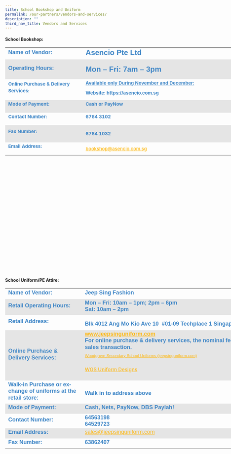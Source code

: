 ```yaml
---
title: School Bookshop and Uniform
permalink: /our-partners/vendors-and-services/
description: ""
third_nav_title: Vendors and Services
---
```

#### School Bookshop:

<table style="margin: auto; outline: 0px; padding: 0px; border-collapse: collapse; clear: both; border: none; background-color: initial; font-size: calc(0.104667vw + 14px); width: 856px; height: 726px;" class="ive_eobj_center iveo_table ives_tab_modern2"><tbody style="margin: 0px; outline: 0px; padding: 0px;" class=""><tr style="margin: 0px; outline: 0px; padding: 0px;" class=""><td style="margin: 0px; outline: 0px; padding: 2px 10px; text-align: left; width: 267px;" class="" width="139"><h2 style="margin: 0px; outline: 0px; padding: 0px 0px 5px; min-height: 1em; font-family: Poppins, sans-serif; font-weight: 700; line-height: 1.2; color: rgb(0, 196, 207); font-size: 24px;"><span style="margin: 0px; outline: 0px; padding: 0px;" class="" lang="EN-SG"><font style="margin: 0px; outline: 0px; padding: 0px;" size="4" color="#3d85c6">Name of Vendor:</font></span></h2></td><td style="margin: 0px; outline: 0px; padding: 2px 10px; text-align: left; width: 681px;" class="" width="292"><h2 style="margin: 0px; outline: 0px; padding: 0px 0px 5px; min-height: 1em; font-family: Poppins, sans-serif; font-weight: 700; line-height: 1.2; color: rgb(0, 196, 207); font-size: 24px;"><font style="margin: 0px; outline: 0px; padding: 0px;" color="#3d85c6">Asencio Pte Ltd<span style="margin: 0px; outline: 0px; padding: 0px;" class="" lang="EN-SG"><font style="margin: 0px; outline: 0px; padding: 0px;" size="4"></font></span></font></h2></td></tr><tr style="margin: 0px; outline: 0px; padding: 0px; background-color: rgb(229, 229, 229);" class=""><td style="margin: 0px; outline: 0px; padding: 2px 10px; text-align: left;" class="" width="139"><h2 style="margin: 0px; outline: 0px; padding: 0px 0px 5px; min-height: 1em; font-family: Poppins, sans-serif; font-weight: 700; line-height: 1.2; color: rgb(0, 196, 207); font-size: 24px;"><span style="margin: 0px; outline: 0px; padding: 0px;" class="" lang="EN-SG"><font style="margin: 0px; outline: 0px; padding: 0px;" color="#3d85c6" size="4">Operating Hours:</font></span></h2></td><td style="margin: 0px; outline: 0px; padding: 2px 10px; text-align: left;" class="" width="292"><h2 style="margin: 0px; outline: 0px; padding: 0px 0px 5px; min-height: 1em; font-family: Poppins, sans-serif; font-weight: 700; line-height: 1.2; color: rgb(0, 196, 207); font-size: 24px; text-align: left;"><font style="margin: 0px; outline: 0px; padding: 0px;" color="#3d85c6"><span style="margin: 0px; outline: 0px; padding: 0px; font-size: 11pt; line-height: 16.8667px; font-family: Arial, sans-serif;" lang="EN-SG"></span></font></h2><h2 style="margin: 0px; outline: 0px; padding: 0px 0px 5px; min-height: 1em; font-family: Poppins, sans-serif; font-weight: 700; line-height: 1.2; color: rgb(0, 196, 207); font-size: 24px;" class=""><p style="margin: 0px 0px 1em; outline: 0px; padding: 0px; line-height: 2px;" class=""><span style="margin: 0px; outline: 0px; padding: 0px;" class="" lang="EN-SG"><font style="margin: 0px; outline: 0px; padding: 0px;" color="#3d85c6">Mon – Fri: 7am – 3pm</font></span></p><span style="margin: 0px; outline: 0px; padding: 0px;" class="" lang="EN-SG"><font style="margin: 0px; outline: 0px; padding: 0px;" color="#3d85c6"></font></span></h2><font style="margin: 0px; outline: 0px; padding: 0px;" color="#3d85c6"><b style="margin: 0px; outline: 0px; padding: 0px;"><span style="margin: 0px; outline: 0px; padding: 0px; font-size: 11pt; line-height: 16.8667px; font-family: Arial, sans-serif;" lang="EN-SG"></span></b></font></td></tr><tr style="margin: 0px; outline: 0px; padding: 0px;" class=""><td style="margin: 0px; outline: 0px; padding: 2px 10px; text-align: left;" class="" width="139"><p style="margin: 0px 0px 1em; outline: 0px; padding: 0px; line-height: 21.754px;" class=""><span style="margin: 0px; outline: 0px; padding: 0px; background-color: initial;"><font style="margin: 0px; outline: 0px; padding: 0px;" color="#3d85c6"><b style="margin: 0px; outline: 0px; padding: 0px;">Online Purchase &amp; Delivery Services:</b></font></span></p></td><td style="margin: 0px; outline: 0px; padding: 2px 10px; text-align: left;" class="" width="280"><p style="margin: 0px 0px 1em; outline: 0px; padding: 0px; line-height: 21.754px;" class=""><font style="margin: 0px; outline: 0px; padding: 0px;" color="#3d85c6"><b style="margin: 0px; outline: 0px; padding: 0px;"><span style="margin: 0px; outline: 0px; padding: 0px; background-color: initial;" class=""><u style="margin: 0px; outline: 0px; padding: 0px;" class=""><span style="margin: 0px; outline: 0px; padding: 0px;" class="">Available only During November and December:</span></u></span><br style="margin: 0px; outline: 0px; padding: 0px;"></b></font></p><p style="margin: 0px 0px 1em; outline: 0px; padding: 0px; line-height: 21.754px;" class=""></p><p style="margin: 0px 0px 1em; outline: 0px; padding: 0px; line-height: 11.754px;" class=""><span style="margin: 0px; outline: 0px; padding: 0px; background-color: initial;" class=""><span style="margin: 0px; outline: 0px; padding: 0px;" class="" lang="EN-SG"><span style="margin: 0px; outline: 0px; padding: 0px; background-color: initial;"><font style="margin: 0px; outline: 0px; padding: 0px;" color="#3d85c6"><b style="margin: 0px; outline: 0px; padding: 0px;">Website: https://asencio.com.sg</b></font></span></span></span></p></td></tr><tr style="margin: 0px; outline: 0px; padding: 0px; background-color: rgb(229, 229, 229);" class=""><td style="margin: 0px; outline: 0px; padding: 2px 10px; text-align: left;" class="" width="139"><p style="margin: 0px 0px 1em; outline: 0px; padding: 0px; line-height: 21.754px;" class=""><span style="margin: 0px; outline: 0px; padding: 0px;" class="" lang="EN-SG"><font style="margin: 0px; outline: 0px; padding: 0px;" color="#3d85c6"><b style="margin: 0px; outline: 0px; padding: 0px;">Mode of Payment:</b></font></span></p></td><td style="margin: 0px; outline: 0px; padding: 2px 10px; text-align: left;" class="" width="292"><p style="margin: 0px 0px 1em; outline: 0px; padding: 0px; line-height: 21.754px;" class=""><span style="margin: 0px; outline: 0px; padding: 0px;" class="" lang="EN-SG"><font style="margin: 0px; outline: 0px; padding: 0px;" color="#3d85c6"><b style="margin: 0px; outline: 0px; padding: 0px;">Cash or PayNow</b></font></span></p></td></tr><tr style="margin: 0px; outline: 0px; padding: 0px;" class=""><td style="margin: 0px; outline: 0px; padding: 2px 10px; text-align: left;" class="" width="139"><p style="margin: 0px 0px 1em; outline: 0px; padding: 0px; line-height: 21.754px;" class=""><span style="margin: 0px; outline: 0px; padding: 0px;" class="" lang="EN-SG"><font style="margin: 0px; outline: 0px; padding: 0px;" color="#3d85c6"><b style="margin: 0px; outline: 0px; padding: 0px;">Contact Number:</b></font></span></p></td><td style="margin: 0px; outline: 0px; padding: 2px 10px; text-align: left;" class="" width="292"><p style="margin: 0px 0px 1em; outline: 0px; padding: 0px; line-height: 21.754px;" class=""><span style="margin: 0px; outline: 0px; padding: 0px;" class="" lang="EN-SG"><font style="margin: 0px; outline: 0px; padding: 0px;" color="#3d85c6"><b style="margin: 0px; outline: 0px; padding: 0px;">        <!-- /\* Font Definitions \*/ @font-face {font-family:"Cambria Math"; panose-1:2 4 5 3 5 4 6 3 2 4; mso-font-charset:0; mso-generic-font-family:roman; mso-font-pitch:variable; mso-font-signature:-536869121 1107305727 33554432 0 415 0;} @font-face {font-family:DengXian; panose-1:2 1 6 0 3 1 1 1 1 1; mso-font-alt:等线; mso-font-charset:134; mso-generic-font-family:auto; mso-font-pitch:variable; mso-font-signature:-1610612033 953122042 22 0 262159 0;} @font-face {font-family:Calibri; panose-1:2 15 5 2 2 2 4 3 2 4; mso-font-charset:0; mso-generic-font-family:swiss; mso-font-pitch:variable; mso-font-signature:-469750017 -1073732485 9 0 511 0;} @font-face {font-family:"\\@DengXian"; panose-1:2 1 6 0 3 1 1 1 1 1; mso-font-charset:134; mso-generic-font-family:auto; mso-font-pitch:variable; mso-font-signature:-1610612033 953122042 22 0 262159 0;} /\* Style Definitions \*/ p.MsoNormal, li.MsoNormal, div.MsoNormal {mso-style-unhide:no; mso-style-qformat:yes; mso-style-parent:""; margin:0in; mso-pagination:widow-orphan; font-size:11.0pt; font-family:"Calibri",sans-serif; mso-fareast-font-family:DengXian; mso-fareast-theme-font:minor-fareast;} .MsoChpDefault {mso-style-type:export-only; mso-default-props:yes; font-size:10.0pt; mso-ansi-font-size:10.0pt; mso-bidi-font-size:10.0pt;} @page WordSection1 {size:8.5in 11.0in; margin:1.0in 1.0in 1.0in 1.0in; mso-header-margin:.5in; mso-footer-margin:.5in; mso-paper-source:0;} div.WordSection1 {page:WordSection1;} --> 6764 3102</b></font></span></p></td></tr><tr style="margin: 0px; outline: 0px; padding: 0px; background-color: rgb(229, 229, 229);" class=""><td style="margin: 0px; outline: 0px; padding: 2px 10px; text-align: left;" class="" width="139"><p style="margin: 0px 0px 1em; outline: 0px; padding: 0px; line-height: 21.754px;" class=""><span style="margin: 0px; outline: 0px; padding: 0px;" class="" lang="EN-SG"><font style="margin: 0px; outline: 0px; padding: 0px;" color="#3d85c6"><b style="margin: 0px; outline: 0px; padding: 0px;">Fax Number:</b></font></span></p></td><td style="margin: 0px; outline: 0px; padding: 2px 10px; text-align: left;" class="" width="292"><p style="margin: 0px 0px 1em; outline: 0px; padding: 0px; line-height: 21.754px;" class=""><font style="margin: 0px; outline: 0px; padding: 0px;" color="#3d85c6"><b style="margin: 0px; outline: 0px; padding: 0px;"><span style="margin: 0px; outline: 0px; padding: 0px; font-size: 12pt; font-family: &quot;Times New Roman&quot;, serif;"></span></b></font></p><p style="margin: 0px 0px 1em; outline: 0px; padding: 0px; line-height: 21.754px;" class=""><span style="margin: 0px; outline: 0px; padding: 0px;" class=""><font style="margin: 0px; outline: 0px; padding: 0px;" color="#3d85c6"><b style="margin: 0px; outline: 0px; padding: 0px;">        <!-- /\* Font Definitions \*/ @font-face {font-family:"Cambria Math"; panose-1:2 4 5 3 5 4 6 3 2 4; mso-font-charset:0; mso-generic-font-family:roman; mso-font-pitch:variable; mso-font-signature:-536869121 1107305727 33554432 0 415 0;} @font-face {font-family:DengXian; panose-1:2 1 6 0 3 1 1 1 1 1; mso-font-alt:等线; mso-font-charset:134; mso-generic-font-family:auto; mso-font-pitch:variable; mso-font-signature:-1610612033 953122042 22 0 262159 0;} @font-face {font-family:Calibri; panose-1:2 15 5 2 2 2 4 3 2 4; mso-font-charset:0; mso-generic-font-family:swiss; mso-font-pitch:variable; mso-font-signature:-469750017 -1073732485 9 0 511 0;} @font-face {font-family:"\\@DengXian"; panose-1:2 1 6 0 3 1 1 1 1 1; mso-font-charset:134; mso-generic-font-family:auto; mso-font-pitch:variable; mso-font-signature:-1610612033 953122042 22 0 262159 0;} /\* Style Definitions \*/ p.MsoNormal, li.MsoNormal, div.MsoNormal {mso-style-unhide:no; mso-style-qformat:yes; mso-style-parent:""; margin:0in; mso-pagination:widow-orphan; font-size:11.0pt; font-family:"Calibri",sans-serif; mso-fareast-font-family:DengXian; mso-fareast-theme-font:minor-fareast;} .MsoChpDefault {mso-style-type:export-only; mso-default-props:yes; font-size:10.0pt; mso-ansi-font-size:10.0pt; mso-bidi-font-size:10.0pt;} @page WordSection1 {size:8.5in 11.0in; margin:1.0in 1.0in 1.0in 1.0in; mso-header-margin:.5in; mso-footer-margin:.5in; mso-paper-source:0;} div.WordSection1 {page:WordSection1;} --> 6764 1032</b></font></span></p></td></tr><tr style="margin: 0px; outline: 0px; padding: 0px;" class=""><td style="margin: 0px; outline: 0px; padding: 2px 10px; text-align: left;" class="" width="139"><p style="margin: 0px 0px 1em; outline: 0px; padding: 0px; line-height: 21.754px;" class=""><span style="margin: 0px; outline: 0px; padding: 0px;" class="" lang="EN-SG"><font style="margin: 0px; outline: 0px; padding: 0px;" color="#3d85c6"><b style="margin: 0px; outline: 0px; padding: 0px;">Email Address:</b></font></span></p></td><td style="margin: 0px; outline: 0px; padding: 2px 10px; text-align: left;" class="" width="292"><font style="margin: 0px; outline: 0px; padding: 0px;" color="#3d85c6"><b style="margin: 0px; outline: 0px; padding: 0px;"><span style="margin: 0px; outline: 0px; padding: 0px; font-size: 12pt; font-family: &quot;Times New Roman&quot;, serif;"><a style="margin: 0px; outline: 0px; padding: 0px; color: rgb(253, 184, 19); font-weight: 500; text-decoration: underline;" href="mailto:watergoh@yahoo.com.sg"></a></span><a style="margin: 0px; outline: 0px; padding: 0px; color: rgb(253, 184, 19); font-weight: 500; text-decoration: underline;" class="" href="mailto:bookshop@asencio.com.sg"><span style="margin: 0px; outline: 0px; padding: 0px;" class="">bookshop@asencio.com.sg</span></a></b></font><br style="margin: 0px; outline: 0px; padding: 0px;"></td></tr></tbody></table>

  

#### School Uniform/PE Attire:

<table style="margin: 0px; outline: 0px; padding: 0px; border-collapse: collapse; border: none; width: 856px; height: 613px;" class="iveo_table ives_tab_modern2"><tbody style="margin: 0px; outline: 0px; padding: 0px;" class=""><tr style="margin: 0px; outline: 0px; padding: 0px;" class=""><td style="margin: 0px; outline: 0px; padding: 2px 10px; text-align: left; width: 266px;" class="" width="139"><h2 style="margin: 0px; outline: 0px; padding: 0px 0px 5px; min-height: 1em; font-family: Poppins, sans-serif; font-weight: 700; line-height: 1.2; color: rgb(0, 196, 207); font-size: 24px;"><span style="margin: 0px; outline: 0px; padding: 0px;" class="" lang="EN-SG"><font style="margin: 0px; outline: 0px; padding: 0px;" color="#3d85c6" size="4" face="arial, sans-serif">Name of Vendor:</font></span></h2></td><td style="margin: 0px; outline: 0px; padding: 2px 10px; text-align: left; width: 682px;" class="" width="327"><h2 style="margin: 0px; outline: 0px; padding: 0px 0px 5px; min-height: 1em; font-family: Poppins, sans-serif; font-weight: 700; line-height: 1.2; color: rgb(0, 196, 207); font-size: 24px;"><span style="margin: 0px; outline: 0px; padding: 0px;" class="" lang="EN-SG"><font style="margin: 0px; outline: 0px; padding: 0px;" color="#3d85c6" size="4" face="arial, sans-serif">Jeep Sing Fashion</font></span></h2></td></tr><tr style="margin: 0px; outline: 0px; padding: 0px; background-color: rgb(229, 229, 229);" class=""><td style="margin: 0px; outline: 0px; padding: 2px 10px; text-align: left;" class="" width="139"><h2 style="margin: 0px; outline: 0px; padding: 0px 0px 5px; min-height: 1em; font-family: Poppins, sans-serif; font-weight: 700; line-height: 1.2; color: rgb(0, 196, 207); font-size: 24px;"><span style="margin: 0px; outline: 0px; padding: 0px;" class="" lang="EN-SG"><font style="margin: 0px; outline: 0px; padding: 0px;" color="#3d85c6" size="4" face="arial, sans-serif">Retail Operating Hours:</font></span></h2></td><td style="margin: 0px; outline: 0px; padding: 2px 10px; text-align: left;" class="" width="327"><h2 style="margin: 0px; outline: 0px; padding: 0px 0px 5px; min-height: 1em; font-family: Poppins, sans-serif; font-weight: 700; line-height: 1.2; color: rgb(0, 196, 207); font-size: 24px;"><font style="margin: 0px; outline: 0px; padding: 0px;" color="#3d85c6" size="4"><font style="margin: 0px; outline: 0px; padding: 0px;" face="arial, sans-serif">Mon – Fri: 10am – 1pm; 2pm – 6pm</font><font style="margin: 0px; outline: 0px; padding: 0px;" face="arial, sans-serif"><br style="margin: 0px; outline: 0px; padding: 0px;"></font><font style="margin: 0px; outline: 0px; padding: 0px;" face="arial, sans-serif">Sat: 10am – 2pm</font></font></h2><font style="margin: 0px; outline: 0px; padding: 0px;" color="#3d85c6" size="4" face="arial, sans-serif"><span style="margin: 0px; outline: 0px; padding: 0px; line-height: 20.7px;" lang="EN"></span></font></td></tr><tr style="margin: 0px; outline: 0px; padding: 0px;" class=""><td style="margin: 0px; outline: 0px; padding: 2px 10px; text-align: left;" class="" width="139"><h2 style="margin: 0px; outline: 0px; padding: 0px 0px 5px; min-height: 1em; font-family: Poppins, sans-serif; font-weight: 700; line-height: 1.2; color: rgb(0, 196, 207); font-size: 24px;"><span style="margin: 0px; outline: 0px; padding: 0px;" class="" lang="EN-SG"><font style="margin: 0px; outline: 0px; padding: 0px;" color="#3d85c6" size="4" face="arial, sans-serif">Retail Address:</font></span></h2></td><td style="margin: 0px; outline: 0px; padding: 2px 10px; text-align: left;" class="" width="327"><p style="margin: 0px 0px 1em; outline: 0px; padding: 0px; line-height: 22.4px;" class=""><span style="margin: 0px; outline: 0px; padding: 0px;" class="" lang="EN-SG"><font style="margin: 0px; outline: 0px; padding: 0px;" color="#3d85c6" size="4" face="arial, sans-serif"></font></span></p><h2 style="margin: 0px; outline: 0px; padding: 0px 0px 5px; min-height: 1em; font-family: Poppins, sans-serif; font-weight: 700; line-height: 1.2; color: rgb(0, 196, 207); font-size: 24px;"><font style="margin: 0px; outline: 0px; padding: 0px;" color="#3d85c6" size="4" face="arial, sans-serif"><span style="margin: 0px; outline: 0px; padding: 0px;" class="" lang="EN">Blk 4012 Ang Mo Kio Ave 10&nbsp; #01-09 Techplace 1 Singapore 569628&nbsp;</span></font></h2></td></tr><tr style="margin: 0px; outline: 0px; padding: 0px; background-color: rgb(229, 229, 229);" class=""><td style="margin: 0px; outline: 0px; padding: 2px 10px; text-align: left;" class="" width="139"><h2 style="margin: 0px; outline: 0px; padding: 0px 0px 5px; min-height: 1em; font-family: Poppins, sans-serif; font-weight: 700; line-height: 1.2; color: rgb(0, 196, 207); font-size: 24px;"><span style="margin: 0px; outline: 0px; padding: 0px;" class="" lang="EN-SG"><font style="margin: 0px; outline: 0px; padding: 0px;" color="#3d85c6" size="4" face="arial, sans-serif">Online Purchase &amp; Delivery Services:</font></span></h2></td><td style="margin: 0px; outline: 0px; padding: 2px 10px; text-align: left;" class="" width="327"><h2 style="margin: 0px; outline: 0px; padding: 0px 0px 5px; min-height: 1em; font-family: Poppins, sans-serif; font-weight: 700; line-height: 1.2; color: rgb(0, 196, 207); font-size: 24px;"><font style="margin: 0px; outline: 0px; padding: 0px;" color="#3d85c6" size="4"><font style="margin: 0px; outline: 0px; padding: 0px;" face="arial, sans-serif"><span style="margin: 0px; outline: 0px; padding: 0px;" class="" lang="EN-SG"><a style="margin: 0px; outline: 0px; padding: 0px; color: rgb(253, 184, 19); font-weight: 500; text-decoration: underline;" class="" target="_blank" href="http://www.jeepsinguniform.com/"><b style="margin: 0px; outline: 0px; padding: 0px;" class=""><span style="margin: 0px; outline: 0px; padding: 0px;" class="">www.jeepsinguniform.com<br style="margin: 0px; outline: 0px; padding: 0px;"></span></b></a></span></font><span style="margin: 0px; outline: 0px; padding: 0px;" class="" lang="EN-SG"><font style="margin: 0px; outline: 0px; padding: 0px;" face="arial, sans-serif">For online purchase &amp; delivery services, the nominal fee is $6 per sales transaction.</font></span></font></h2><div style="margin: 0px; outline: 0px; padding: 0px; line-height: 22.4px;" class=""><span style="margin: 0px; outline: 0px; padding: 0px;" class="" lang="EN-GB"><font style="margin: 0px; outline: 0px; padding: 0px;" color="#3d85c6"><p style="margin: 0pt 0px 0pt 0in; outline: 0px; padding: 0px; line-height: 22.4px; direction: ltr; unicode-bidi: embed; word-break: normal;"><a style="margin: 0px; outline: 0px; padding: 0px; color: rgb(253, 184, 19); font-weight: 500; text-decoration: underline;" href="https://jeepsinguniform.com/collections/woodgrove-secondary-school"><font style="margin: 0px; outline: 0px; padding: 0px;" size="2" face="arial, sans-serif">Woodgrove Secondary School Uniforms (jeepsinguniform.com)</font></a></p><p style="margin: 0pt 0px 0pt 0in; outline: 0px; padding: 0px; line-height: 22.4px; direction: ltr; unicode-bidi: embed; word-break: normal;"><br style="margin: 0px; outline: 0px; padding: 0px;"></p><p style="margin: 0pt 0px 0pt 0in; outline: 0px; padding: 0px; line-height: 22.4px; direction: ltr; unicode-bidi: embed; word-break: normal;"><a style="margin: 0px; outline: 0px; padding: 0px; color: rgb(253, 184, 19); font-weight: 500; text-decoration: underline;" target="" href="https://woodgrovesec.moe.edu.sg/qql/slot/u609/Useful%20Information/2022%20Booklists/Updated/WGS%20Uniform%20%20Designs%202022.pdf">WGS Uniform Designs</a></p><p style="margin: 0pt 0px 0pt 0in; outline: 0px; padding: 0px; line-height: 22.4px; direction: ltr; unicode-bidi: embed; word-break: normal;"><br style="margin: 0px; outline: 0px; padding: 0px;"></p></font></span></div><div style="margin: 0px; outline: 0px; padding: 0px; line-height: 22.4px;" class=""><span style="margin: 0px; outline: 0px; padding: 0px;" class="" lang="EN-GB"><font style="margin: 0px; outline: 0px; padding: 0px;" color="#3d85c6"><span style="margin: 0px; outline: 0px; padding: 0px; font-size: 11pt; font-family: Calibri, sans-serif;"></span></font></span></div><div style="margin: 0px; outline: 0px; padding: 0px; line-height: 22.4px;" class=""><span style="margin: 0px; outline: 0px; padding: 0px;" class="" lang="EN-GB"><div style="margin: 0px; outline: 0px; padding: 0px; line-height: 22.4px;" class=""><span style="margin: 0px; outline: 0px; padding: 0px;" class="" lang="EN-GB"><font style="margin: 0px; outline: 0px; padding: 0px;" color="#3d85c6"><span style="margin: 0px; outline: 0px; padding: 0px; font-size: 11pt; font-family: Calibri, sans-serif;"></span></font></span></div></span></div><div style="margin: 0px; outline: 0px; padding: 0px; line-height: 22.4px;" class=""><span style="margin: 0px; outline: 0px; padding: 0px;" class="" lang="EN-GB"><font style="margin: 0px; outline: 0px; padding: 0px;" color="#3d85c6"><span style="margin: 0px; outline: 0px; padding: 0px; font-size: 11pt; font-family: Calibri, sans-serif;"></span></font></span></div><div style="margin: 0px; outline: 0px; padding: 0px; line-height: 22.4px;"><div style="margin: 0px; outline: 0px; padding: 0px; line-height: 22.4px;" class=""><span style="margin: 0px; outline: 0px; padding: 0px;" class="" lang="EN-GB"><font style="margin: 0px; outline: 0px; padding: 0px;" color="#3d85c6"><span style="margin: 0px; outline: 0px; padding: 0px;" class=""></span></font></span></div></div></td></tr><tr style="margin: 0px; outline: 0px; padding: 0px;" class=""><td style="margin: 0px; outline: 0px; padding: 2px 10px; text-align: left;" class="" width="139"><h2 style="margin: 0px; outline: 0px; padding: 0px 0px 5px; min-height: 1em; font-family: Poppins, sans-serif; font-weight: 700; line-height: 1.2; color: rgb(0, 196, 207); font-size: 24px;"><span style="margin: 0px; outline: 0px; padding: 0px;" class="" lang="EN-SG"><font style="margin: 0px; outline: 0px; padding: 0px;" color="#3d85c6" size="4" face="arial, sans-serif">Walk-in Purchase or exchange of uniforms at the retail store:</font></span></h2></td><td style="margin: 0px; outline: 0px; padding: 2px 10px; text-align: left;" class="" width="327"><h2 style="margin: 0px; outline: 0px; padding: 0px 0px 5px; min-height: 1em; font-family: Poppins, sans-serif; font-weight: 700; line-height: 1.2; color: rgb(0, 196, 207); font-size: 24px;"><span style="margin: 0px; outline: 0px; padding: 0px; font-size: 11pt; line-height: 16.8667px; font-family: Calibri, sans-serif;" lang="EN-SG"><a style="margin: 0px; outline: 0px; padding: 0px; color: rgb(253, 184, 19); font-weight: 500; text-decoration: underline;" href="https://jeepsinguniform.com/pages/appointment-booking"><font style="margin: 0px; outline: 0px; padding: 0px;" color="#3d85c6"><span style="margin: 0px; outline: 0px; padding: 0px; font-family: Arial, sans-serif;"></span></font></a></span></h2><h2 style="margin: 0px; outline: 0px; padding: 0px 0px 5px; min-height: 1em; font-family: Poppins, sans-serif; font-weight: 700; line-height: 1.2; color: rgb(0, 196, 207); font-size: 18px;" class=""><font style="margin: 0px; outline: 0px; padding: 0px;" color="#3d85c6"><span style="margin: 0px; outline: 0px; padding: 0px;" class="" lang="EN-SG">Walk in to address above&nbsp; &nbsp; &nbsp; &nbsp; &nbsp; &nbsp; &nbsp; &nbsp; &nbsp; &nbsp; &nbsp; &nbsp; &nbsp; &nbsp; &nbsp; &nbsp; &nbsp; &nbsp; &nbsp; &nbsp;<span>&nbsp;</span></span><a style="margin: 0px; outline: 0px; padding: 0px; color: rgb(253, 184, 19); font-weight: 500; text-decoration: underline; font-family: Raleway, sans-serif; font-size: 15px; background-color: initial;" class="" href="https://jeepsinguniform.com/pages/appointment-booking"><span style="margin: 0px; outline: 0px; padding: 0px;***</font></font></h2><p class=" class=""><font style="margin: 0px; outline: 0px; padding: 0px;" color="#3d85c6" size="4" face="arial, sans-serif"><span style="margin: 0px; outline: 0px; padding: 0px;" class="" lang="EN-SG"></span></font><p></p></span></a></font></h2></td></tr><tr style="margin: 0px; outline: 0px; padding: 0px; background-color: rgb(229, 229, 229);" class=""><td style="margin: 0px; outline: 0px; padding: 2px 10px; text-align: left;" class="" width="139"><h2 style="margin: 0px; outline: 0px; padding: 0px 0px 5px; min-height: 1em; font-family: Poppins, sans-serif; font-weight: 700; line-height: 1.2; color: rgb(0, 196, 207); font-size: 24px;"><span style="margin: 0px; outline: 0px; padding: 0px;" class="" lang="EN-SG"><font style="margin: 0px; outline: 0px; padding: 0px;" color="#3d85c6" size="4" face="arial, sans-serif">Mode of Payment:</font></span></h2></td><td style="margin: 0px; outline: 0px; padding: 2px 10px; text-align: left;" class="" width="327"><h2 style="margin: 0px; outline: 0px; padding: 0px 0px 5px; min-height: 1em; font-family: Poppins, sans-serif; font-weight: 700; line-height: 1.2; color: rgb(0, 196, 207); font-size: 24px;"><font style="margin: 0px; outline: 0px; padding: 0px;" color="#3d85c6" size="4" face="arial, sans-serif"><span style="margin: 0px; outline: 0px; padding: 0px;" class="" lang="EN-SG">Cash, Nets, PayNow, DBS Paylah!</span></font></h2></td></tr><tr style="margin: 0px; outline: 0px; padding: 0px;" class=""><td style="margin: 0px; outline: 0px; padding: 2px 10px; text-align: left;" class="" width="139"><h2 style="margin: 0px; outline: 0px; padding: 0px 0px 5px; min-height: 1em; font-family: Poppins, sans-serif; font-weight: 700; line-height: 1.2; color: rgb(0, 196, 207); font-size: 24px;"><span style="margin: 0px; outline: 0px; padding: 0px;" class="" lang="EN-SG"><font style="margin: 0px; outline: 0px; padding: 0px;" color="#3d85c6" size="4" face="arial, sans-serif">Contact Number:</font></span></h2></td><td style="margin: 0px; outline: 0px; padding: 2px 10px; text-align: left;" class="" width="327"><h4 style="margin: 0px; outline: 0px; padding: 0px; font-family: Poppins, sans-serif; font-weight: 700; line-height: 1.2; color: rgb(0, 0, 0); font-size: 16px;"><font style="margin: 0px; outline: 0px; padding: 0px;" color="#3d85c6" size="4" face="arial, sans-serif"><span style="margin: 0px; outline: 0px; padding: 0px; background-color: initial;" class="" lang="EN"></span></font></h4><h4 style="margin: 0px; outline: 0px; padding: 0px; font-family: Poppins, sans-serif; font-weight: 700; line-height: 1.2; color: rgb(0, 0, 0); font-size: 16px;"><span style="margin: 0px; outline: 0px; padding: 0px; background-color: initial;" class="" lang="EN"><font style="margin: 0px; outline: 0px; padding: 0px;" color="#3d85c6" size="4">64563198&nbsp;</font></span></h4><h4 style="margin: 0px; outline: 0px; padding: 0px; font-family: Poppins, sans-serif; font-weight: 700; line-height: 1.2; color: rgb(0, 0, 0); font-size: 16px;"><font style="margin: 0px; outline: 0px; padding: 0px;" color="#3d85c6" size="4">64529723</font></h4></td></tr><tr style="margin: 0px; outline: 0px; padding: 0px; background-color: rgb(229, 229, 229);" class=""><td style="margin: 0px; outline: 0px; padding: 2px 10px; text-align: left;" class="" width="139"><h2 style="margin: 0px; outline: 0px; padding: 0px 0px 5px; min-height: 1em; font-family: Poppins, sans-serif; font-weight: 700; line-height: 1.2; color: rgb(0, 196, 207); font-size: 24px;"><span style="margin: 0px; outline: 0px; padding: 0px;" class="" lang="EN-SG"><font style="margin: 0px; outline: 0px; padding: 0px;" color="#3d85c6" size="4" face="arial, sans-serif">Email Address:</font></span></h2></td><td style="margin: 0px; outline: 0px; padding: 2px 10px; text-align: left;" class="" width="327"><h2 style="margin: 0px; outline: 0px; padding: 0px 0px 5px; min-height: 1em; font-family: Poppins, sans-serif; font-weight: 700; line-height: 1.2; color: rgb(0, 196, 207); font-size: 24px;"><font style="margin: 0px; outline: 0px; padding: 0px;" color="#3d85c6" size="4" face="arial, sans-serif"><span style="margin: 0px; outline: 0px; padding: 0px;" class="" lang="EN-SG"><a style="margin: 0px; outline: 0px; padding: 0px; color: rgb(253, 184, 19); font-weight: 500; text-decoration: underline;" class="" href="mailto:sales@jeepsinguniform.com"><span style="margin: 0px; outline: 0px; padding: 0px;" class="" lang="EN">sales@jeepsinguniform.com</span></a></span></font></h2></td></tr><tr style="margin: 0px; outline: 0px; padding: 0px;" class=""><td style="margin: 0px; outline: 0px; padding: 2px 10px; text-align: left;" class="" width="139"><h2 style="margin: 0px; outline: 0px; padding: 0px 0px 5px; min-height: 1em; font-family: Poppins, sans-serif; font-weight: 700; line-height: 1.2; color: rgb(0, 196, 207); font-size: 24px;"><span style="margin: 0px; outline: 0px; padding: 0px;" class="" lang="EN-SG"><font style="margin: 0px; outline: 0px; padding: 0px;" color="#3d85c6" size="4" face="arial, sans-serif">Fax Number:</font></span></h2></td><td style="margin: 0px; outline: 0px; padding: 2px 10px; text-align: left;" class="" width="327"><h2 style="margin: 0px; outline: 0px; padding: 0px 0px 5px; min-height: 1em; font-family: Poppins, sans-serif; font-weight: 700; line-height: 1.2; color: rgb(0, 196, 207); font-size: 24px;"><span style="margin: 0px; outline: 0px; padding: 0px;" class="" lang="EN-SG"><font style="margin: 0px; outline: 0px; padding: 0px;" color="#3d85c6" size="4" face="arial, sans-serif">63862407</font></span></h2></td></tr></tbody></table>